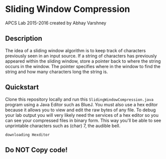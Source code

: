Sliding Window Compression
======
APCS Lab 2015-2016
created by Abhay Varshney

## Description

The idea of a sliding window algorithm is to keep track of characters previously seen in an input source. 
If a string of characters has previously appeared within the sliding window, store a pointer back to where
the string occurs in the window. The pointer specifies where in the window to find the string and how many 
characters long the string is. 


## Quickstart
Clone this repository locally and run this `SlidingWindowCompression.java` program using a Java Editor such as BlueJ.
You must also use a hex editor because it allows you to view and edit the raw bytes of any file. To debug your lab output
you will very likely need the services of a hex editor so you can see your compressed files in binary form. This way 
you'll be able to see unprintable characters such as (char) 7, the audible bell. 

`downloading Hexditor`

## Do NOT Copy code!